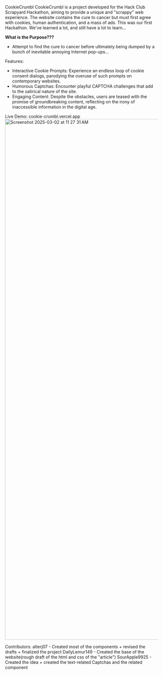 CookieCrumbl
CookieCrumbl is a project developed for the Hack Club Scrapyard Hackathon, aiming to provide a unique and "scrappy" web experience. The website contains the cure to cancer but must first agree with cookies, human authentication, and a mass of ads. This was our first Hackathon. We've learned a lot, and still have a lot to learn...

**What is the Purpose???**
- Attempt to find the cure to cancer before ultimately being dumped by a bunch of inevitable annoying Internet pop-ups...

Features:
- Interactive Cookie Prompts: Experience an endless loop of cookie consent dialogs, parodying the overuse of such prompts on contemporary websites.
- Humorous Captchas: Encounter playful CAPTCHA challenges that add to the satirical nature of the site.
- Engaging Content: Despite the obstacles, users are teased with the promise of groundbreaking content, reflecting on the irony of inaccessible information in the digital age.



Live Demo: cookie-crumbl.vercel.app
<img width="1710" alt="Screenshot 2025-03-02 at 11 27 31 AM" src="https://github.com/user-attachments/assets/05d51027-03a8-4315-a385-a8b15986dd55" />


Contributors:
alterj07 - Created most of the components + revised the drafts + finalized the project
DailyLemur149 - Created the base of the website(rough draft of the html and css of the "article")
SourApple9925 - Created the idea + created the text-related Captchas and the related component
